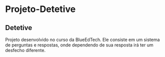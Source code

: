 # Projeto-Detetive
## Detetive
Projeto desenvolvido no curso da BlueEdTech. Ele consiste em um sistema de perguntas e respostas, onde dependendo de sua resposta irá ter um desfecho diferente.
